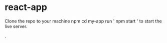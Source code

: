# react-app
Clone the repo to your machine
npm cd my-app
run ' npm start ' to start the live server.
 
.

